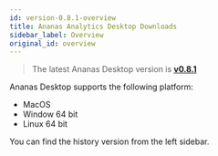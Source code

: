 ```yaml
---
id: version-0.8.1-overview
title: Ananas Analytics Desktop Downloads
sidebar_label: Overview
original_id: overview
---
```


> The latest Ananas Desktop version is [**v0.8.1**](v0.8.1)

Ananas Desktop supports the following platform:

- MacOS
- Window 64 bit
- Linux 64 bit

You can find the history version from the left sidebar.

